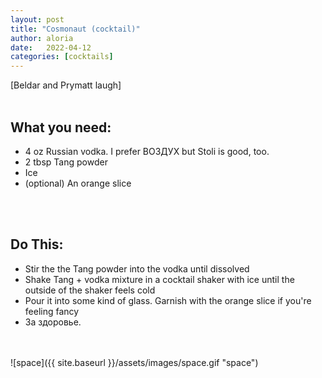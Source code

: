 ```yaml
---
layout: post
title: "Cosmonaut (cocktail)"
author: aloria
date:   2022-04-12
categories: [cocktails]
---
```

[Beldar and Prymatt laugh] <br/><br/>
## What you need:
* 4 oz Russian vodka. I prefer ВОЗДУХ but Stoli is good, too.
* 2 tbsp Tang powder
* Ice
* (optional) An orange slice
<br/>
<br/>

## Do This:
* Stir the the Tang powder into the vodka until dissolved
* Shake Tang + vodka mixture in a cocktail shaker with ice until the outside of the shaker feels cold
* Pour it into some kind of glass. Garnish with the orange slice if you're feeling fancy
* За здоровье.

<br/>
<br/>
![space]({{ site.baseurl }}/assets/images/space.gif "space")
